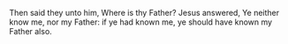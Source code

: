 Then said they unto him, Where is thy Father? Jesus answered, Ye neither know me, nor my Father: if ye had known me, ye should have known my Father also.
